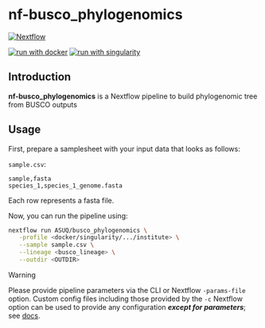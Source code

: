 # nf-busco_phylogenomics


[![Nextflow](https://img.shields.io/badge/version-%E2%89%A524.10.5-green?style=flat&logo=nextflow&logoColor=white&color=%230DC09D&link=https%3A%2F%2Fnextflow.io)](https://www.nextflow.io/)
<!-- [![run with conda](http://img.shields.io/badge/run%20with-conda-3EB049?labelColor=000000&logo=anaconda)](https://docs.conda.io/en/latest/) -->
[![run with docker](https://img.shields.io/badge/run%20with-docker-0db7ed?labelColor=000000&logo=docker)](https://www.docker.com/)
[![run with singularity](https://img.shields.io/badge/run%20with-singularity-1d355c.svg?labelColor=000000)](https://sylabs.io/docs/)

## Introduction

**nf-busco_phylogenomics** is a Nextflow pipeline to build phylogenomic tree from BUSCO outputs


## Usage

First, prepare a samplesheet with your input data that looks as follows:

`sample.csv`:

```csv
sample,fasta
species_1,species_1_genome.fasta
```

Each row represents a fasta file.

Now, you can run the pipeline using:

<!-- TODO nf-core: update the following command to include all required parameters for a minimal example -->

```bash
nextflow run ASUQ/busco_phylogenomics \
   -profile <docker/singularity/.../institute> \
   --sample sample.csv \
   --lineage <busco_lineage> \
   --outdir <OUTDIR>
```

> [!WARNING]
> Please provide pipeline parameters via the CLI or Nextflow `-params-file` option. Custom config files including those provided by the `-c` Nextflow option can be used to provide any configuration _**except for parameters**_; see [docs](https://nf-co.re/docs/usage/getting_started/configuration#custom-configuration-files).

<!-- ## Credits

ASUQ/busco_phylogenomics was originally written by ASUQ. -->

<!-- We thank the following people for their extensive assistance in the development of this pipeline: -->

<!-- TODO nf-core: If applicable, make list of people who have also contributed -->

<!-- ## Contributions and Support

If you would like to contribute to this pipeline, please see the [contributing guidelines](.github/CONTRIBUTING.md). -->

<!-- ## Citations -->

<!-- TODO nf-core: Add citation for pipeline after first release. Uncomment lines below and update Zenodo doi and badge at the top of this file. -->
<!-- If you use ASUQ/busco_phylogenomics for your analysis, please cite it using the following doi: [10.5281/zenodo.XXXXXX](https://doi.org/10.5281/zenodo.XXXXXX) -->

<!-- TODO nf-core: Add bibliography of tools and data used in your pipeline -->

<!-- An extensive list of references for the tools used by the pipeline can be found in the [`CITATIONS.md`](CITATIONS.md) file.

This pipeline uses code and infrastructure developed and maintained by the [nf-core](https://nf-co.re) community, reused here under the [MIT license](https://github.com/nf-core/tools/blob/main/LICENSE).

> **The nf-core framework for community-curated bioinformatics pipelines.**
>
> Philip Ewels, Alexander Peltzer, Sven Fillinger, Harshil Patel, Johannes Alneberg, Andreas Wilm, Maxime Ulysse Garcia, Paolo Di Tommaso & Sven Nahnsen.
>
> _Nat Biotechnol._ 2020 Feb 13. doi: [10.1038/s41587-020-0439-x](https://dx.doi.org/10.1038/s41587-020-0439-x). -->
